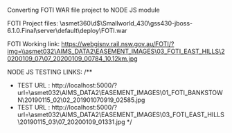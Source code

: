 Converting FOTI WAR file project to NODE JS module 

FOTI Project files: \\asmet360\d$\Smallworld_430\gss430-jboss-6.1.0.Final\server\default\deploy\FOTI.war

FOTI Working link: https://webgisnv.rail.nsw.gov.au/FOTI/?img=\\asmet032\AIMS_DATA2\EASEMENT_IMAGES\03_FOTI_EAST_HILLS\20200109_07\07_20200109_00784_10.12km.jpg


NODE JS TESTING LINKS:
/**
 * TEST URL : http://localhost:5000/?url=\\asmet032\AIMS_DATA2\EASEMENT_IMAGES\01_FOTI_BANKSTOWN\20190115_02\02_201901070919_02585.jpg
 * TEST URL : http://localhost:5000/?url=\\asmet032\AIMS_DATA2\EASEMENT_IMAGES\03_FOTI_EAST_HILLS\20190115_03\07_20200109_01331.jpg
 */
